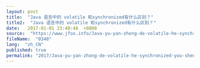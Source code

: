 ```yaml
---
layout: post
title:  "Java 语言中的 volatile 和synchronized有什么区别？"
title2:  "Java 语言中的 volatile 和synchronized有什么区别？"
date:   2017-01-01 23:40:48  +0800
source:  "https://www.jfox.info/Java-yu-yan-zhong-de-volatile-he-synchronized-you-shen-me-qu-bie.html"
fileName:  "0348"
lang:  "zh_CN"
published: true
permalink: "2017/Java-yu-yan-zhong-de-volatile-he-synchronized-you-shen-me-qu-bie.html"
---
```



